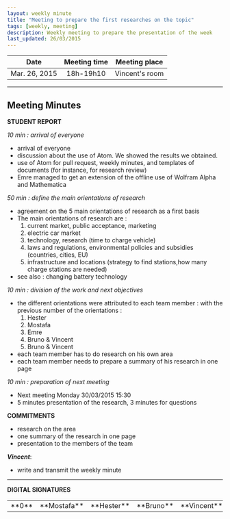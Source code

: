 ```yaml
---
layout: weekly minute
title: "Meeting to prepare the first researches on the topic"
tags: [weekly, meeting]
description: Weekly meeting to prepare the presentation of the week
last_updated: 26/03/2015
---
```


|**Date** |**Meeting time**|**Meeting place**
| ------------- |:----------------:|:-------:
|Mar. 26, 2015| 18h-19h10 | Vincent's room


----------


Meeting Minutes
------

 **STUDENT REPORT**

 *10 min : arrival of everyone*

  * arrival of everyone
  * discussion about the use of Atom. We showed the results we obtained.
  * use of Atom for pull request, weekly minutes, and templates of documents (for instance, for research review)
  * Emre managed to get an extension of the offline use of Wolfram Alpha and Mathematica


 *50 min : define the main orientations of research*

  * agreement on the 5 main orientations of research as a first basis
  * The main orientations of research are :
    1. current market, public acceptance, marketing
    2. electric car market
    3. technology, research (time to charge vehicle)
    4. laws and regulations,
      environmental policies and subsidies (countries, cities, EU)
    5. infrastructure and locations (strategy to find stations,how many charge stations are needed)
  * see also : changing battery technology


 *10 min : division of the work and next objectives*

  * the different orientations were attributed to each team member : with the previous number of the orientations :
    1. Hester
    2. Mostafa
    3. Emre
    4. Bruno & Vincent
    5. Bruno & Vincent
  * each team member has to do research on his own area
  * each team member needs to prepare a summary of his research in one page


 *10 min : preparation of next meeting*

  * Next meeting Monday 30/03/2015 15:30
  * 5 minutes presentation of the research, 3 minutes for questions


**COMMITMENTS**

- research on the area
- one summary of the research in one page
- presentation to the members of the team


 ***Vincent***:

 - write and transmit the weekly minute

----------


**DIGITAL SIGNATURES**

<table>
    <tr>
        <td>**0**</td>
        <td>**Mostafa**</td>
        <td>**Hester**</td>
        <td>**Bruno**</td>
        <td>**Vincent**</td>
    </tr>
</table>
